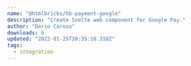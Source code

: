 ```yaml
---
name: "@htmlbricks/hb-payment-google"
description: "Create Svelte web component for Google Pay."
author: "Dario Caruso"
downloads: 6
updated: "2022-01-25T20:35:18.318Z"
tags: 
  - integration
---
```

